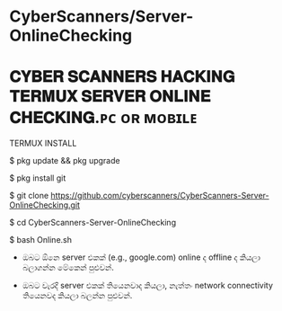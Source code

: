 # CyberScanners/Server-OnlineChecking

# 𝐂𝐘𝐁𝐄𝐑 𝐒𝐂𝐀𝐍𝐍𝐄𝐑𝐒 𝐇𝐀𝐂𝐊𝐈𝐍𝐆 𝐓𝐄𝐑𝐌𝐔𝐗 𝐒𝐄𝐑𝐕𝐄𝐑 𝐎𝐍𝐋𝐈𝐍𝐄 𝐂𝐇𝐄𝐂𝐊𝐈𝐍𝐆.ᴘᴄ ᴏʀ ᴍᴏʙɪʟᴇ

TERMUX INSTALL

$ pkg update && pkg upgrade

$ pkg install git

$ git clone https://github.com/cyberscanners/CyberScanners-Server-OnlineChecking.git

$ cd CyberScanners-Server-OnlineChecking

$ bash Online.sh

* ඔබට ඕනෙ server එකක් (e.g., google.com) online ද offline ද කියලා බලාගන්න මේකෙන් පුළුවන්.

* ඔබට වැරදි server එකක් තියෙනවාද කියලා, නැත්තං network connectivity තියෙනවද කියලා බලන්න පුළුවන්.


